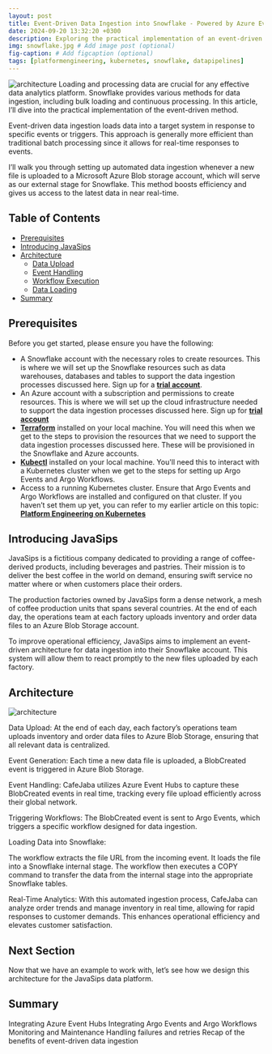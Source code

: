 ```yaml
---
layout: post
title: Event-Driven Data Ingestion into Snowflake - Powered by Azure Event Hub, Argo Events, and Argo Workflows
date: 2024-09-20 13:32:20 +0300
description: Exploring the practical implementation of an event-driven architecture for seamless data ingestion into Snowflake, utilizing Microsoft Azure External Stages, Event Hubs, Argo Events, and Argo Workflows.
img: snowflake.jpg # Add image post (optional)
fig-caption: # Add figcaption (optional)
tags: [platformengineering, kubernetes, snowflake, datapipelines]
---
```

![architecture](https://github.com/user-attachments/assets/6b7d2ba9-aa6c-4ae8-a761-0ecac22a3fec)
Loading and processing data are crucial for any effective data analytics platform. Snowflake provides various methods for data ingestion, including bulk loading and continuous processing. In this article, I’ll dive into the practical implementation of the event-driven method.

Event-driven data ingestion loads data into a target system in response to specific events or triggers. This approach is generally more efficient than traditional batch processing since it allows for real-time responses to events.

I’ll walk you through setting up automated data ingestion whenever a new file is uploaded to a Microsoft Azure Blob storage account, which will serve as our external stage for Snowflake. This method boosts efficiency and gives us access to the latest data in near real-time.

## Table of Contents
- [Prerequisites ](#prerequisites)
- [Introducing JavaSips ](#introducing-java-sips)
- [Architecture ](#architecture)
  - [Data Upload](#data-upload)
  - [Event Handling ](#event-handling)
  - [Workflow Execution ](#workflow-execution)
  - [Data Loading ](#data-loading)
- [Summary ](#summary)

## Prerequisites
Before you get started, please ensure you have the following:

- A Snowflake account with the necessary roles to create resources. This is where we will set up the Snowflake resources such as data warehouses, databases and tables to support the data ingestion processes discussed here. Sign up for a **[trial account](https://signup.snowflake.com/?utm_source=google&utm_medium=paidsearch&utm_campaign=na-us-en-brand-trial-exact&utm_content=go-eta-evg-ss-free-trial&utm_term=c-g-snowflake%20trial%20account-e&_bt=579123129595&_bk=snowflake%20trial%20account&_bm=e&_bn=g&_bg=136172947348&gclsrc=aw.ds&gad_source=1&gclid=Cj0KCQjw3bm3BhDJARIsAKnHoVWVpbV2-xagFD0LBmC-kxgnMcg0cH1afvWSLIko69Y0DtP6mnHRUCYaAjUREALw_wcB)**.
- An Azure account with a subscription and permissions to create resources. This is where we will set up the cloud infrastructure needed to support the data ingestion processes discussed here. Sign up for **[trial account](https://azure.microsoft.com/en-gb/pricing/offers/ms-azr-0044p/)**
- **[Terraform](https://developer.hashicorp.com/terraform/tutorials/aws-get-started/install-cli)** installed on your local machine. You will need this when we get to the steps to provision the resources that we need to support the data ingestion processes discussed here. These will be provisioned in the Snowflake and Azure accounts.
- **[Kubectl](https://kubernetes.io/docs/tasks/tools/)** installed on your local machine. You'll need this to interact with a Kubernetes cluster when we get to the steps for setting up Argo Events and Argo Workflows.
- Access to a running Kubernetes cluster. Ensure that Argo Events and Argo Workflows are installed and configured on that cluster. If you haven’t set them up yet, you can refer to my earlier article on this topic: **[Platform Engineering on Kubernetes](https://musana.engineering/platform-engineering-on-k8s-part1/)**

## Introducing JavaSips
JavaSips is a fictitious company dedicated to providing a range of coffee-derived products, including beverages and pastries. Their mission is to deliver the best coffee in the world on demand, ensuring swift service no matter where or when customers place their orders.

The production factories owned by JavaSips form a dense network, a mesh of coffee production units that spans several countries. At the end of each day, the operations team at each factory uploads inventory and order data files to an Azure Blob Storage account.

To improve operational efficiency, JavaSips aims to implement an event-driven architecture for data ingestion into their Snowflake account. This system will allow them to react promptly to the new files uploaded by each factory.

## Architecture
![architecture](https://github.com/user-attachments/assets/6b7d2ba9-aa6c-4ae8-a761-0ecac22a3fec)

Data Upload: At the end of each day, each factory’s operations team uploads inventory and order data files to Azure Blob Storage, ensuring that all relevant data is centralized.

Event Generation: Each time a new data file is uploaded, a BlobCreated event is triggered in Azure Blob Storage.

Event Handling: CafeJaba utilizes Azure Event Hubs to capture these BlobCreated events in real time, tracking every file upload efficiently across their global network.

Triggering Workflows: The BlobCreated event is sent to Argo Events, which triggers a specific workflow designed for data ingestion.

Loading Data into Snowflake:

The workflow extracts the file URL from the incoming event.
It loads the file into a Snowflake internal stage.
The workflow then executes a COPY command to transfer the data from the internal stage into the appropriate Snowflake tables.

Real-Time Analytics: With this automated ingestion process, CafeJaba can analyze order trends and manage inventory in real time, allowing for rapid responses to customer demands. This enhances operational efficiency and elevates customer satisfaction.

## Next Section
Now that we have an example to work with, let’s see how we design this architecture for the JavaSips data platform.

## Summary




Integrating Azure Event Hubs
Integrating Argo Events and Argo Workflows
Monitoring and Maintenance
Handling failures and retries
Recap of the benefits of event-driven data ingestion